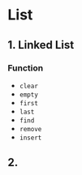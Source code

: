 # List

## 1. Linked List

### Function
- `clear`
- `empty`
- `first`
- `last`
- `find`
- `remove`
- `insert`

## 2. 
